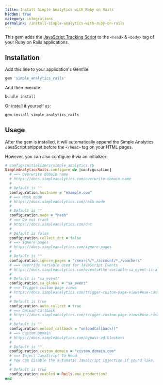 ```yaml
---
title: Install Simple Analytics with Ruby on Rails
hidden: true
category: integrations
permalink: /install-simple-analytics-with-ruby-on-rails
---
```


This gem adds the [JavaScript Tracking Script](https://docs.simpleanalytics.com/script) to the `<head>` & `<body>` tag of your Ruby on Rails applications.

## Installation

Add this line to your application's Gemfile:

```ruby
gem 'simple_analytics_rails'
```

And then execute:

```bash
bundle install
```

Or install it yourself as:

```bash
gem install simple_analytics_rails
```

## Usage

After the gem is installed, it will automatically append the Simple Analytics JavaScript snippet before the `</head>` tag on your HTML pages.

However, you can also configure it via an initializer:

```ruby
# config/initializers/simple_analytics.rb
SimpleAnalyticsRails.configure do |configuration|
  # ==> Overwrite domain name
  # https://docs.simpleanalytics.com/overwrite-domain-name
  #
  # Default is ""
  configuration.hostname = "example.com"
  # ==> Hash mode
  # https://docs.simpleanalytics.com/hash-mode
  #
  # Default is ""
  configuration.mode = "hash"
  # ==> Do not track
  # https://docs.simpleanalytics.com/dnt
  #
  # Default is false
  configuration.collect_dnt = false
  # ==> Ignore pages
  # https://docs.simpleanalytics.com/ignore-pages
  #
  # Default is ""
  configuration.ignore_pages = "/search/*,/account/*,/vouchers"
  # ==> Override variable used for JavaScript Events
  # https://docs.simpleanalytics.com/events#the-variable-sa_event-is-already-used
  #
  # Default is "sa_event"
  configuration.sa_global = "sa_event"
  # ==> Trigger custom page views
  # https://docs.simpleanalytics.com/trigger-custom-page-views#use-custom-collection-anyway
  #
  # Default is true
  configuration.auto_collect = true
  # ==> Onload Callback
  # https://docs.simpleanalytics.com/trigger-custom-page-views#use-custom-collection-anyway
  #
  # Default is ""
  configuration.onload_callback = "onloadCallback()"
  # ==> Custom Domain
  # https://docs.simpleanalytics.com/bypass-ad-blockers
  #
  # Default is ""
  configuration.custom_domain = "custom.domain.com"
  # ==> Inject JavaScript To Head
  # You can disable the automatic JavaScript injection if you'd like.
  #
  # Default is true
  configuration.enabled = Rails.env.production?
end
```
